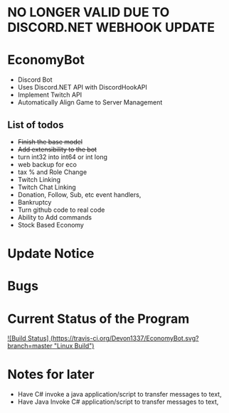 # NO LONGER VALID DUE TO DISCORD.NET WEBHOOK UPDATE

# EconomyBot

- Discord Bot
- Uses Discord.NET API with DiscordHookAPI
- Implement Twitch API
- Automatically Align Game to Server Management

## List of todos

- ~~Finish the base model~~
- ~~Add extensibility to the bot~~
- turn int32 into int64 or int long
- web backup for eco
- tax % and Role Change
- Twitch Linking
- Twitch Chat Linking
- Donation, Follow, Sub, etc event handlers,
- Bankruptcy
- Turn github code to real code
- Ability to Add commands
- Stock Based Economy

# Update Notice

# Bugs

# Current Status of the Program
[![Build Status] (https://travis-ci.org/Devon1337/EconomyBot.svg?branch=master "Linux Build")](https://travis-ci.org/Devon1337/EconomyBot/builds/)

# Notes for later
- Have C# invoke a java application/script to transfer messages to text,
- Have Java Invoke C# application/script to transfer messages to text,


